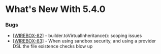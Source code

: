 # What's New With 5.4.0

### Bugs

* \[[WIREBOX-82](https://ortussolutions.atlassian.net/browse/WIREBOX-82)\] - builder.toVirtualInheritance\(\): scoping issues
* \[[WIREBOX-83](https://ortussolutions.atlassian.net/browse/WIREBOX-83)\] - When using sandbox security, and using a provider DSL the file existence checks blow up

